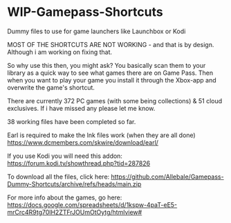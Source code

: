 # WIP-Gamepass-Shortcuts 
Dummy files to use for game launchers like Launchbox or Kodi

MOST OF THE SHORTCUTS ARE NOT WORKING - and that is by design. 
Although i am working on fixing that.

So why use this then, you might ask?
You basically scan them to your library as a quick way to see what games there are on Game Pass.
Then when you want to play your game you install it through the Xbox-app and overwrite the game's shortcut.

There are currently 372 PC games (with some being collections) & 51 cloud exclusives.
If i have missed any please let me know.

38 working files have been completed so far.

Earl is required to make the lnk files work (when they are all done)
https://www.dcmembers.com/skwire/download/earl/

If you use Kodi you will need this addon: https://forum.kodi.tv/showthread.php?tid=287826

To download all the files, click here: https://github.com/Allebale/Gamepass-Dummy-Shortcuts/archive/refs/heads/main.zip 

For more info about the games, go here: https://docs.google.com/spreadsheets/d/1kspw-4paT-eE5-mrCrc4R9tg70lH2ZTFrJOUmOtOytg/htmlview# 
